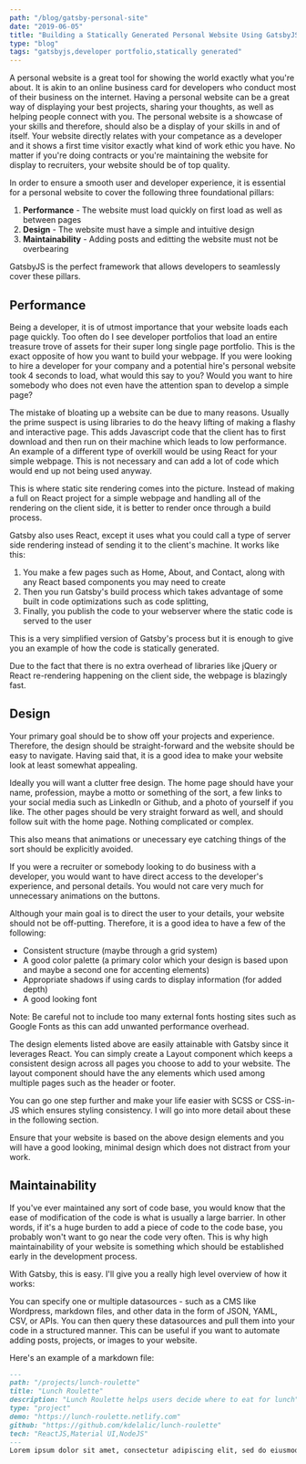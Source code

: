 ```yaml
---
path: "/blog/gatsby-personal-site"
date: "2019-06-05"
title: "Building a Statically Generated Personal Website Using GatsbyJS"
type: "blog"
tags: "gatsbyjs,developer portfolio,statically generated"
---
```

A personal website is a great tool for showing the world exactly what you're about. It is akin to an online business card for developers who conduct most of their business on the internet. Having a personal website can be a great way of displaying your best projects, sharing your thoughts, as well as helping people connect with you. The personal website is a showcase of your skills and therefore, should also be a display of your skills in and of itself. Your website directly relates with your competance as a developer and it shows a first time visitor exactly what kind of work ethic you have. No matter if you're doing contracts or you're maintaining the website for display to recruiters, your website should be of top quality.

In order to ensure a smooth user and developer experience, it is essential for a personal website to cover the following three foundational pillars: 
  1. __Performance__ - The website must load quickly on first load as well as between pages
  2. __Design__ - The website must have a simple and intuitive design
  3. __Maintainability__ - Adding posts and editting the website must not be overbearing 

GatsbyJS is the perfect framework that allows developers to seamlessly cover these pillars.

## Performance
Being a developer, it is of utmost importance that your website loads each page quickly. Too often do I see developer portfolios that load an entire treasure trove of assets for their super long single page portfolio. This is the exact opposite of how you want to build your webpage. If you were looking to hire a developer for your company and a potential hire's personal website took 4 seconds to load, what would this say to you? Would you want to hire somebody who does not even have the attention span to develop a simple page?

The mistake of bloating up a website can be due to many reasons. Usually the prime suspect is using libraries to do the heavy lifting of making a flashy and interactive page. This adds Javascript code that the client has to first download and then run on their machine which leads to low performance. An example of a different type of overkill would be using React for your simple webpage. This is not necessary and can add a lot of code which would end up not being used anyway. 

This is where static site rendering comes into the picture. Instead of making a full on React project for a simple webpage and handling all of the rendering on the client side, it is better to render once through a build process. 

Gatsby also uses React, except it uses what you could call a type of server side rendering instead of sending it to the client's machine. It works like this: 
  1. You make a few pages such as Home, About, and Contact, along with any React based components you may need to create
  2. Then you run Gatsby's build process which takes advantage of some built in code optimizations such as code splitting, 
  3. Finally, you publish the code to your webserver where the static code is served to the user

This is a very simplified version of Gatsby's process but it is enough to give you an example of how the code is statically generated.

Due to the fact that there is no extra overhead of libraries like jQuery or React re-rendering happening on the client side, the webpage is blazingly fast. 

## Design
Your primary goal should be to show off your projects and experience. Therefore, the design should be straight-forward and the website should be easy to navigate. Having said that, it is a good idea to make your website look at least somewhat appealing. 

Ideally you will want a clutter free design. The home page should have your name, profession, maybe a motto or something of the sort, a few links to your social media such as LinkedIn or Github, and a photo of yourself if you like. The other pages should be very straight forward as well, and should follow suit with the home page. Nothing complicated or complex.

This also means that animations or unecessary eye catching things of the sort should be explicitly avoided. 

If you were a recruiter or somebody looking to do business with a developer, you would want to have direct access to the developer's experience, and personal details. You would not care very much for unnecessary animations on the buttons.

Although your main goal is to direct the user to your details, your website should not be off-putting. Therefore, it is a good idea to have a few of the following:
 - Consistent structure (maybe through a grid system)
 - A good color palette (a primary color which your design is based upon and maybe a second one for accenting elements)
 - Appropriate shadows if using cards to display information (for added depth)
 - A good looking font

Note: Be careful not to include too many external fonts hosting sites such as Google Fonts as this can add unwanted performance overhead.

The design elements listed above are easily attainable with Gatsby since it leverages React. You can simply create a Layout component which keeps a consistent design across all pages you choose to add to your website. The layout component should have the any elements which used among multiple pages such as the header or footer. 

You can go one step further and make your life easier with SCSS or CSS-in-JS which ensures styling consistency. I will go into more detail about these in the following section. 

Ensure that your website is based on the above design elements and you will have a good looking, minimal design which does not distract from your work.

## Maintainability
If you've ever maintained any sort of code base, you would know that the ease of modification of the code is what is usually a large barrier. In other words, if it's a huge burden to add a piece of code to the code base, you probably won't want to go near the code very often. This is why high maintainability of your website is something which should be established early in the development process.

With Gatsby, this is easy. I'll give you a really high level overview of how it works: 

You can specify one or multiple datasources - such as a CMS like Wordpress, markdown files, and other data in the form of JSON, YAML, CSV, or APIs. You can then query these datasources and pull them into your code in a structured manner. This can be useful if you want to automate adding posts, projects, or images to your website. 

Here's an example of a markdown file: 

```markdown
---
path: "/projects/lunch-roulette"
title: "Lunch Roulette"
description: "Lunch Roulette helps users decide where to eat for lunch"
type: "project"
demo: "https://lunch-roulette.netlify.com"
github: "https://github.com/kdelalic/lunch-roulette"
tech: "ReactJS,Material UI,NodeJS"
---
Lorem ipsum dolor sit amet, consectetur adipiscing elit, sed do eiusmod tempor incididunt ut labore et dolore magna aliqua. Nam aliquam sem et tortor consequat id porta. Amet porttitor eget dolor morbi non. Diam maecenas ultricies mi eget mauris pharetra. Mauris commodo quis imperdiet massa tincidunt nunc pulvinar sapien. Et pharetra pharetra massa massa. Eu non diam phasellus vestibulum lorem sed. Nec ultrices dui sapien eget mi proin. Mi eget mauris pharetra et ultrices neque ornare aenean. Massa tincidunt nunc pulvinar sapien et. Dui vivamus arcu felis bibendum ut tristique. Dignissim diam quis enim lobortis scelerisque fermentum. Commodo ullamcorper a lacus vestibulum sed.
```